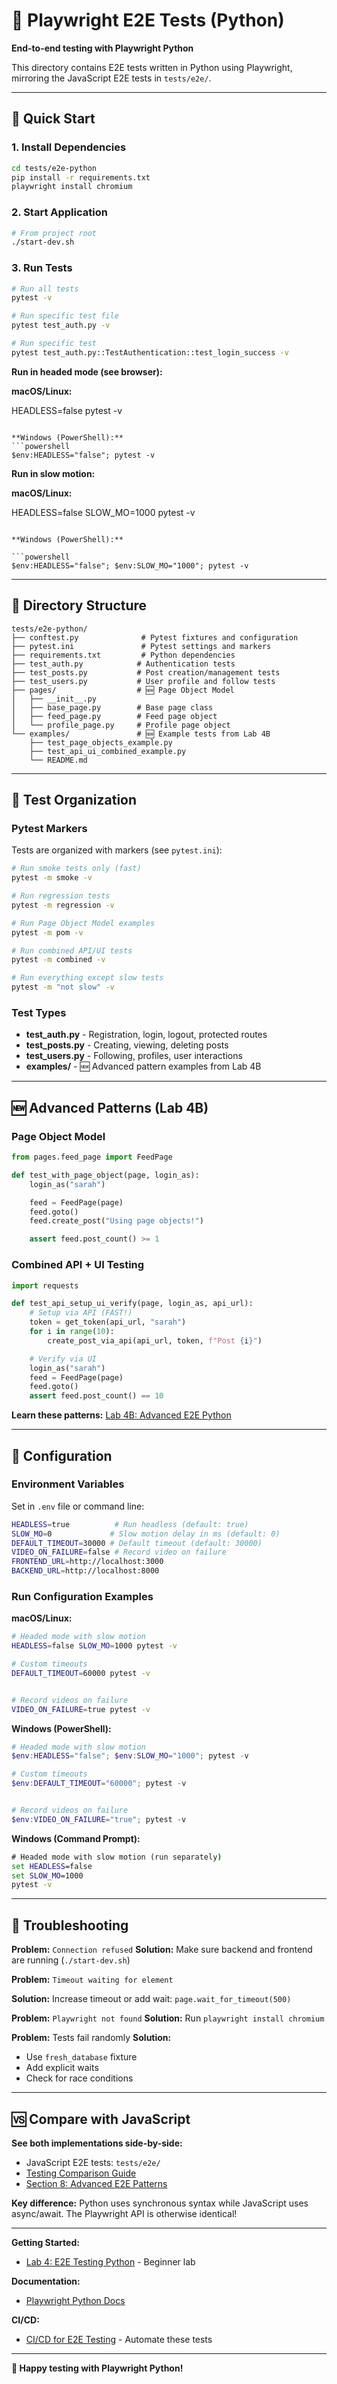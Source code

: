 # 🐍 Playwright E2E Tests (Python)

**End-to-end testing with Playwright Python**

This directory contains E2E tests written in Python using Playwright, mirroring the JavaScript E2E tests in `tests/e2e/`.

---

## 🚀 Quick Start

### 1. Install Dependencies

```bash
cd tests/e2e-python
pip install -r requirements.txt
playwright install chromium
```

### 2. Start Application

```bash
# From project root
./start-dev.sh
```

### 3. Run Tests

```bash
# Run all tests
pytest -v

# Run specific test file
pytest test_auth.py -v

# Run specific test
pytest test_auth.py::TestAuthentication::test_login_success -v
```

**Run in headed mode (see browser):**

**macOS/Linux:**

HEADLESS=false pytest -v
```

**Windows (PowerShell):**
```powershell
$env:HEADLESS="false"; pytest -v
```

**Run in slow motion:**

**macOS/Linux:**

HEADLESS=false SLOW_MO=1000 pytest -v

```

**Windows (PowerShell):**

```powershell
$env:HEADLESS="false"; $env:SLOW_MO="1000"; pytest -v
```

---

## 📁 Directory Structure

```
tests/e2e-python/
├── conftest.py              # Pytest fixtures and configuration
├── pytest.ini               # Pytest settings and markers
├── requirements.txt         # Python dependencies
├── test_auth.py            # Authentication tests
├── test_posts.py           # Post creation/management tests
├── test_users.py           # User profile and follow tests
├── pages/                  # 🆕 Page Object Model
│   ├── __init__.py
│   ├── base_page.py        # Base page class
│   ├── feed_page.py        # Feed page object
│   └── profile_page.py     # Profile page object
└── examples/               # 🆕 Example tests from Lab 4B
    ├── test_page_objects_example.py
    ├── test_api_ui_combined_example.py
    └── README.md
```

---

## 🎯 Test Organization

### Pytest Markers

Tests are organized with markers (see `pytest.ini`):

```bash
# Run smoke tests only (fast)
pytest -m smoke -v

# Run regression tests
pytest -m regression -v

# Run Page Object Model examples
pytest -m pom -v

# Run combined API/UI tests
pytest -m combined -v

# Run everything except slow tests
pytest -m "not slow" -v
```

### Test Types

- **test_auth.py** - Registration, login, logout, protected routes
- **test_posts.py** - Creating, viewing, deleting posts
- **test_users.py** - Following, profiles, user interactions
- **examples/** - 🆕 Advanced pattern examples from Lab 4B

---

## 🆕 Advanced Patterns (Lab 4B)

### Page Object Model

```python
from pages.feed_page import FeedPage

def test_with_page_object(page, login_as):
    login_as("sarah")

    feed = FeedPage(page)
    feed.goto()
    feed.create_post("Using page objects!")

    assert feed.post_count() >= 1
```

### Combined API + UI Testing

```python
import requests

def test_api_setup_ui_verify(page, login_as, api_url):
    # Setup via API (FAST!)
    token = get_token(api_url, "sarah")
    for i in range(10):
        create_post_via_api(api_url, token, f"Post {i}")

    # Verify via UI
    login_as("sarah")
    feed = FeedPage(page)
    feed.goto()
    assert feed.post_count() == 10
```

**Learn these patterns:** [Lab 4B: Advanced E2E Python](../../labs/LAB_04B_Advanced_E2E_Python.md)

---

## 🔧 Configuration

### Environment Variables

Set in `.env` file or command line:

```bash
HEADLESS=true          # Run headless (default: true)
SLOW_MO=0             # Slow motion delay in ms (default: 0)
DEFAULT_TIMEOUT=30000 # Default timeout (default: 30000)
VIDEO_ON_FAILURE=false # Record video on failure
FRONTEND_URL=http://localhost:3000
BACKEND_URL=http://localhost:8000
```

### Run Configuration Examples

**macOS/Linux:**
```bash
# Headed mode with slow motion
HEADLESS=false SLOW_MO=1000 pytest -v

# Custom timeouts
DEFAULT_TIMEOUT=60000 pytest -v


# Record videos on failure
VIDEO_ON_FAILURE=true pytest -v
```

**Windows (PowerShell):**

```powershell
# Headed mode with slow motion
$env:HEADLESS="false"; $env:SLOW_MO="1000"; pytest -v

# Custom timeouts
$env:DEFAULT_TIMEOUT="60000"; pytest -v


# Record videos on failure
$env:VIDEO_ON_FAILURE="true"; pytest -v
```

**Windows (Command Prompt):**

```cmd
# Headed mode with slow motion (run separately)
set HEADLESS=false
set SLOW_MO=1000
pytest -v
```

---

## 🐛 Troubleshooting

**Problem:** `Connection refused`
**Solution:** Make sure backend and frontend are running (`./start-dev.sh`)

**Problem:** `Timeout waiting for element`

**Solution:** Increase timeout or add wait: `page.wait_for_timeout(500)`

**Problem:** `Playwright not found`
**Solution:** Run `playwright install chromium`

**Problem:** Tests fail randomly
**Solution:**

- Use `fresh_database` fixture
- Add explicit waits
- Check for race conditions

---

## 🆚 Compare with JavaScript

**See both implementations side-by-side:**

- JavaScript E2E tests: `tests/e2e/`
- [Testing Comparison Guide](../../docs/guides/TESTING_COMPARISON_PYTHON_JS.md)
- [Section 8: Advanced E2E Patterns](../../docs/course/SECTION_08_ADVANCED_E2E_PATTERNS.md)

**Key difference:** Python uses synchronous syntax while JavaScript uses async/await. The Playwright API is otherwise identical!

---


**Getting Started:**

- [Lab 4: E2E Testing Python](../../labs/LAB_04_E2E_Testing_Python.md) - Beginner lab

**Documentation:**

- [Playwright Python Docs](https://playwright.dev/python/)

**CI/CD:**

- [CI/CD for E2E Testing](../../docs/course/CI_CD_E2E_TESTING.md) - Automate these tests

---

**🎉 Happy testing with Playwright Python!**

